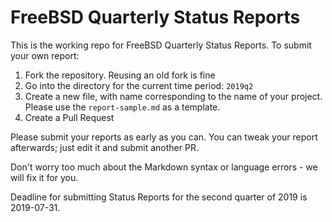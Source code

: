 FreeBSD Quarterly Status Reports
================================

This is the working repo for FreeBSD Quarterly Status Reports.
To submit your own report:

1. Fork the repository.  Reusing an old fork is fine
2. Go into the directory for the current time period: `2019q2`
3. Create a new file, with name corresponding to the
   name of your project.  Please use the `report-sample.md`
   as a template.
4. Create a Pull Request

Please submit your reports as early as you can.  You can tweak
your report afterwards; just edit it and submit another PR.

Don't worry too much about the Markdown syntax or language errors - we
will fix it for you.

Deadline for submitting Status Reports for the second quarter of 2019
is 2019-07-31.

